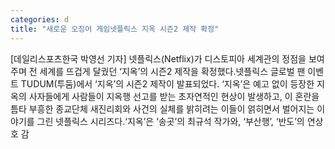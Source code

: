```yaml
---
categories: d
title: "새로운 오징어 게임넷플릭스 지옥 시즌2 제작 확정"
---
```

[데일리스포츠한국 박영선 기자] 넷플릭스(Netflix)가 디스토피아 세계관의 정점을 보여주며 전 세계를 뜨겁게 달궜던 ‘지옥’의 시즌2 제작을 확정했다.넷플릭스 글로벌 팬 이벤트 TUDUM(투둠)에서 ‘지옥’의 시즌2 제작이 발표되었다. ‘지옥’은 예고 없이 등장한 지옥의 사자들에게 사람들이 지옥행 선고를 받는 초자연적인 현상이 발생하고, 이 혼란을 틈타 부흥한 종교단체 새진리회와 사건의 실체를 밝히려는 이들이 얽히면서 벌어지는 이야기를 그린 넷플릭스 시리즈다.‘지옥’은 ‘송곳’의 최규석 작가와, ‘부산행’, ‘반도’의 연상호 감
